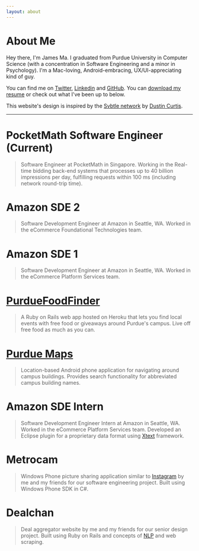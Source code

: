 ```yaml
---
layout: about
---
```


# About Me
Hey there, I'm James Ma. I graduated from Purdue University in Computer Science (with a concentration in Software Engineering and a minor in Psychology). I'm a Mac-loving, Android-embracing, UX/UI-appreciating kind of guy.

You can find me on [Twitter][], [Linkedin][] and [GitHub][]. You can [download my resume][] or check out what I've been up to below.

This website's design is inspired by the [Svbtle network](http://svbtle.com/) by [Dustin Curtis](http://dcurt.is/).

--------------------------------------------------------------------------------

# PocketMath Software Engineer (Current)
> Software Engineer at PocketMath in Singapore. Working in the Real-time bidding back-end systems that processes up to 40 billion impressions per day, fulfilling requests within 100 ms (including network round-trip time).

# Amazon SDE 2
> Software Development Engineer at Amazon in Seattle, WA. Worked in the eCommerce Foundational Technologies team.

# Amazon SDE 1
> Software Development Engineer at Amazon in Seattle, WA. Worked in the eCommerce Platform Services team.

# [PurdueFoodFinder][]
> A Ruby on Rails web app hosted on Heroku that lets you find local events with free food or giveaways around Purdue's campus. Live off free food as much as you can.

# [Purdue Maps][]
> Location-based Android phone application for navigating around campus buildings. Provides search functionality for abbreviated campus building names.

# Amazon SDE Intern
> Software Development Engineer Intern at Amazon in Seattle, WA. Worked in the eCommerce Platform Services team. Developed an Eclipse plugin for a proprietary data format using [Xtext][] framework.

# Metrocam
> Windows Phone picture sharing application similar to [Instagram][] by me and my friends for our software engineering project. Built using Windows Phone SDK in C#.

# Dealchan
> Deal aggregator website by me and my friends for our senior design project. Built using Ruby on Rails and concepts of [NLP][] and web scraping.

[Twitter]: http://twitter.com/jamesmajunyan "Follow"
[Linkedin]: http://www.linkedin.com/in/junyanma "Connect"
[GitHub]: http://github.com/jamesma "Collaborate"
[Instagram]: http://instagr.am/ "Instagram"
[Xtext]: http://www.eclipse.org/Xtext/ "Xtext"
[NLP]: http://en.wikipedia.org/wiki/Natural_language_processing "Natural Language Processing"
[Svbtle network]: http://svbtle.com/ "Svbtle network"
[Dustin Curtis]: http://dcurt.is/ "Dustin Curtis"
[download my resume]: http://jamesma.info/resume/jamesma_resume.pdf "Resume"
[Purdue Maps]: http://play.google.com/store/apps/details?id=com.jamesma.purdue.maps "Google Play Purdue Maps"
[PurdueFoodFinder]: http://purduefoodfinder.herokuapp.com/ "PurdueFoodFinder"
